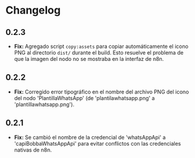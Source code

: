 # Changelog

## 0.2.3

*   **Fix:** Agregado script `copy:assets` para copiar automáticamente el icono PNG al directorio `dist/` durante el build. Esto resuelve el problema de que la imagen del nodo no se mostraba en la interfaz de n8n.

## 0.2.2

*   **Fix:** Corregido error tipográfico en el nombre del archivo PNG del icono del nodo 'PlantillaWhatsApp' (de 'plantilawhatsapp.png' a 'plantillawhatsapp.png').

## 0.2.1

*   **Fix:** Se cambió el nombre de la credencial de 'whatsAppApi' a 'capiBobbaWhatsAppApi' para evitar conflictos con las credenciales nativas de n8n.
